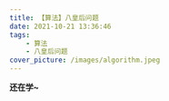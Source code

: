 ```yaml
---
title: 【算法】八皇后问题
date: 2021-10-21 13:36:46
tags:
    - 算法
    - 八皇后问题
cover_picture: /images/algorithm.jpeg
---
```

**还在学~**
